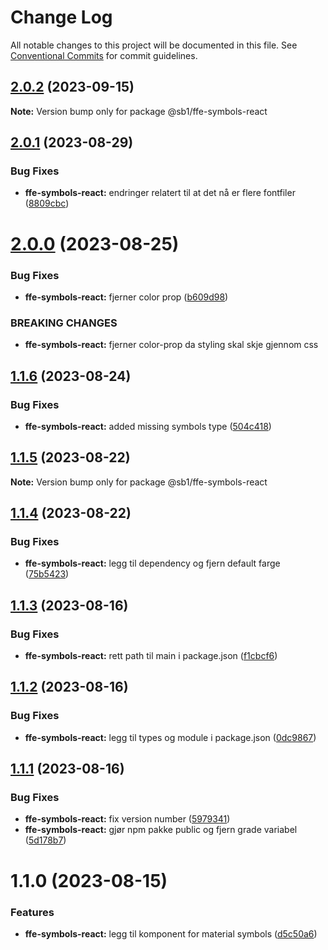 # Change Log

All notable changes to this project will be documented in this file.
See [Conventional Commits](https://conventionalcommits.org) for commit guidelines.

## [2.0.2](https://github.com/SpareBank1/designsystem/compare/@sb1/ffe-symbols-react@2.0.1...@sb1/ffe-symbols-react@2.0.2) (2023-09-15)

**Note:** Version bump only for package @sb1/ffe-symbols-react

## [2.0.1](https://github.com/SpareBank1/designsystem/compare/@sb1/ffe-symbols-react@2.0.0...@sb1/ffe-symbols-react@2.0.1) (2023-08-29)

### Bug Fixes

-   **ffe-symbols-react:** endringer relatert til at det nå er flere fontfiler ([8809cbc](https://github.com/SpareBank1/designsystem/commit/8809cbc3fde43a35576077c27c8a9355e134a971))

# [2.0.0](https://github.com/SpareBank1/designsystem/compare/@sb1/ffe-symbols-react@1.1.6...@sb1/ffe-symbols-react@2.0.0) (2023-08-25)

### Bug Fixes

-   **ffe-symbols-react:** fjerner color prop ([b609d98](https://github.com/SpareBank1/designsystem/commit/b609d9827e1d0d56256c61ba10f0482af087c526))

### BREAKING CHANGES

-   **ffe-symbols-react:** fjerner color-prop da styling skal skje gjennom css

## [1.1.6](https://github.com/SpareBank1/designsystem/compare/@sb1/ffe-symbols-react@1.1.5...@sb1/ffe-symbols-react@1.1.6) (2023-08-24)

### Bug Fixes

-   **ffe-symbols-react:** added missing symbols type ([504c418](https://github.com/SpareBank1/designsystem/commit/504c418c4c1ed650d2b7991abf9ee5dff3eb6a9c))

## [1.1.5](https://github.com/SpareBank1/designsystem/compare/@sb1/ffe-symbols-react@1.1.4...@sb1/ffe-symbols-react@1.1.5) (2023-08-22)

**Note:** Version bump only for package @sb1/ffe-symbols-react

## [1.1.4](https://github.com/SpareBank1/designsystem/compare/@sb1/ffe-symbols-react@1.1.3...@sb1/ffe-symbols-react@1.1.4) (2023-08-22)

### Bug Fixes

-   **ffe-symbols-react:** legg til dependency og fjern default farge ([75b5423](https://github.com/SpareBank1/designsystem/commit/75b5423a6d6df5dc12107c6b0c85449b226980af))

## [1.1.3](https://github.com/SpareBank1/designsystem/compare/@sb1/ffe-symbols-react@1.1.2...@sb1/ffe-symbols-react@1.1.3) (2023-08-16)

### Bug Fixes

-   **ffe-symbols-react:** rett path til main i package.json ([f1cbcf6](https://github.com/SpareBank1/designsystem/commit/f1cbcf65866fa9a73ede4ee5b5194213dd816663))

## [1.1.2](https://github.com/SpareBank1/designsystem/compare/@sb1/ffe-symbols-react@1.1.1...@sb1/ffe-symbols-react@1.1.2) (2023-08-16)

### Bug Fixes

-   **ffe-symbols-react:** legg til types og module i package.json ([0dc9867](https://github.com/SpareBank1/designsystem/commit/0dc9867bfc9c87402713b441bf7e0a8c6f69ce92))

## [1.1.1](https://github.com/SpareBank1/designsystem/compare/@sb1/ffe-symbols-react@1.1.0...@sb1/ffe-symbols-react@1.1.1) (2023-08-16)

### Bug Fixes

-   **ffe-symbols-react:** fix version number ([5979341](https://github.com/SpareBank1/designsystem/commit/5979341fb9aa3c2d58403025dfb03696c8e34d88))
-   **ffe-symbols-react:** gjør npm pakke public og fjern grade variabel ([5d178b7](https://github.com/SpareBank1/designsystem/commit/5d178b7aedcd70724dad2301c259cdfa36c75d76))

# 1.1.0 (2023-08-15)

### Features

-   **ffe-symbols-react:** legg til komponent for material symbols ([d5c50a6](https://github.com/SpareBank1/designsystem/commit/d5c50a60ee855394f1441ed7b649b459955a2641))
